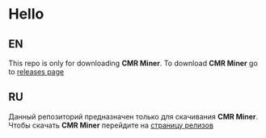 # Hello

## EN
This repo is only for downloading **CMR Miner**.
To download **CMR Miner** go to [releases page](https://github.com/ControlMyRig/cmr-miner/releases)


## RU
Данный репозиторий предназначен только для скачивания **CMR Miner**.
Чтобы скачать **CMR Miner** перейдите на [страницу релизов](https://github.com/ControlMyRig/cmr-miner/releases)

